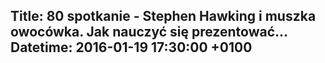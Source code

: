 Title: 80 spotkanie - Stephen Hawking i muszka owocówka. Jak nauczyć się prezentować...
Datetime: 2016-01-19 17:30:00 +0100
-----------------
